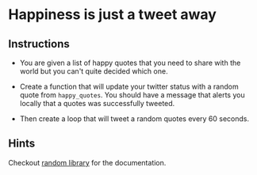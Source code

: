 # Happiness is just a tweet away

## Instructions

* You are given a list of happy quotes that you need to share with the world but you can't quite decided which one.

* Create a function that will update your twitter status with a random quote from `happy_quotes`. You should have a message that alerts you locally that a quotes was successfully tweeted.

* Then create a loop that will tweet a random quotes every 60 seconds.

## Hints

Checkout [random library](https://docs.python.org/2/library/random.html) for the documentation.
